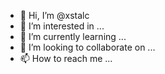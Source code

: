 - 👋 Hi, I’m @xstalc
- 👀 I’m interested in ...
- 🌱 I’m currently learning ...
- 💞️ I’m looking to collaborate on ...
- 📫 How to reach me ...

<!---
xstalc/xstalc is a ✨ special ✨ repository because its `README.md` (this file) appears on your GitHub profile.
You can click the Preview link to take a look at your changes.
--->
